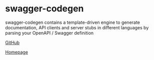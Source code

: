 # swagger-codegen

swagger-codegen contains a template-driven engine to generate documentation, API clients and server stubs in different languages by parsing your OpenAPI / Swagger definition

[GitHub](https://github.com/swagger-api/swagger-codegen)

[Homepage](http://swagger.io/)

